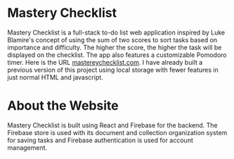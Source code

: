 # Mastery Checklist
Mastery Checklist is a full-stack to-do list web application inspired by Luke Blamire's concept of using the sum of two scores to sort tasks based on importance and difficulty. The higher the score, the higher the task will be displayed on the checklist. The app also features a customizable Pomodoro timer. Here is the URL [mastereychecklist.com](https://masterychecklist.com/).
 I have already built a previous version of this project using local storage with fewer features in just normal HTML and javascript.


# About the Website
Mastery Checklist is built using React and Firebase for the backend. The Firebase store is used with its document and collection organization system for saving tasks and Firebase authentication is used for account management.